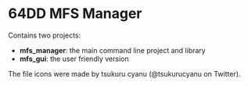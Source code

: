 # 64DD MFS Manager

Contains two projects:
- **mfs_manager**: the main command line project and library
- **mfs_gui**: the user friendly version

The file icons were made by tsukuru cyanu (@tsukurucyanu on Twitter).
